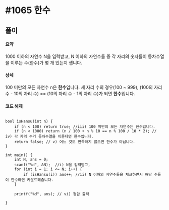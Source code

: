 # #1065 한수

## 풀이
#### 요약 
1000 이하의 자연수 N을 입력받고, N 이하의 자연수들 중 각 자리의 숫자들이 등차수열을 이루는 수(한수)가 몇 개 있는지 셉니다.   

#### 상세
100 미만의 모든 자연수 n은 **한수**입니다.
세 자리 수의 경우(100 ~ 999), (100의 자리 수 - 10의 자리 수) == (10의 자리 수 - 1의 자리 수)가 되면 **한수**입니다.

#### 코드 해제
<pre><code>
bool isHansu(int n) {
	if (n < 100) return true; //iii) 100 미만의 모든 자연수는 한수입니다.
	if (n < 1000) return (n / 100 + n % 10 == n % 100 / 10 * 2); // iv) 각 자리 수가 등차수열을 이룬다면 한수입니다.
	return false; // v) 어느 것도 만족하지 않으면 한수가 아닙니다.
}

int main() {
	int N, ans = 0;
	scanf("%d", &N);  //i) N을 입력받고,
	for (int i = 1; i <= N; i++) {
		if (isHansu(i)) ans++; //ii) N 이하의 자연수들을 체크하면서 해당 수들이 한수라면 카운트해줍니다.
	}

	printf("%d", ans); // vi) 정답 출력

}
</code></pre>
